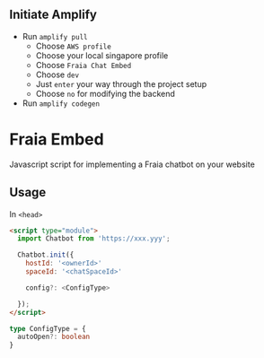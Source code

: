 ## Initiate Amplify

- Run `amplify pull`
  - Choose `AWS profile`
  - Choose your local singapore profile
  - Choose `Fraia Chat Embed`
  - Choose `dev`
  - Just `enter` your way through the project setup
  - Choose `no` for modifying the backend
- Run `amplify codegen`

# Fraia Embed

Javascript script for implementing a Fraia chatbot on your website

## Usage

In `<head>`

```html
<script type="module">
  import Chatbot from 'https://xxx.yyy';

  Chatbot.init({
    hostId: '<ownerId>'
    spaceId: '<chatSpaceId>'

    config?: <ConfigType>

  });
</script>
```

```ts
type ConfigType = {
  autoOpen?: boolean
}
```
